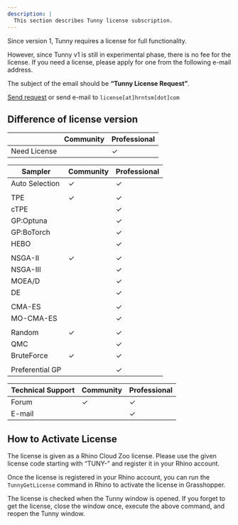```yaml
---
description: |
  This section describes Tunny license subscription.
---
```


Since version 1, Tunny requires a license for full functionality.

However, since Tunny v1 is still in experimental phase, there is no fee for the
license. If you need a license, please apply for one from the following e-mail
address.

The subject of the email should be **“Tunny License Request”**.

[Send request](mailto:license@hrntsm.com) or send e-mail to
`license[at]hrntsm[dot]com`

## Difference of license version

|              | Community | Professional |
| ------------ | --------- | ------------ |
| Need License |           | ✓            |

| Sampler         | Community | Professional |
| --------------- | --------- | ------------ |
| Auto Selection  | ✓         | ✓            |
|                 |           |              |
| TPE             | ✓         | ✓            |
| cTPE            |           | ✓            |
| GP:Optuna       |           | ✓            |
| GP:BoTorch      |           | ✓            |
| HEBO            |           | ✓            |
|                 |           |              |
| NSGA-II         | ✓         | ✓            |
| NSGA-III        |           | ✓            |
| MOEA/D          |           | ✓            |
| DE              |           | ✓            |
|                 |           |              |
| CMA-ES          |           | ✓            |
| MO-CMA-ES       |           | ✓            |
|                 |           |              |
| Random          | ✓         | ✓            |
| QMC             |           | ✓            |
| BruteForce      | ✓         | ✓            |
|                 |           |              |
| Preferential GP |           | ✓            |

| Technical Support | Community | Professional |
| ----------------- | --------- | ------------ |
| Forum             | ✓         | ✓            |
| E-mail            |           | ✓            |

## How to Activate License

The license is given as a Rhino Cloud Zoo license. Please use the given license
code starting with “TUNY-” and register it in your Rhino account.

Once the license is registered in your Rhino account, you can run the
`TunnyGetLicense` command in Rhino to activate the license in Grasshopper.

The license is checked when the Tunny window is opened. If you forget to get the
license, close the window once, execute the above command, and reopen the Tunny
window.
